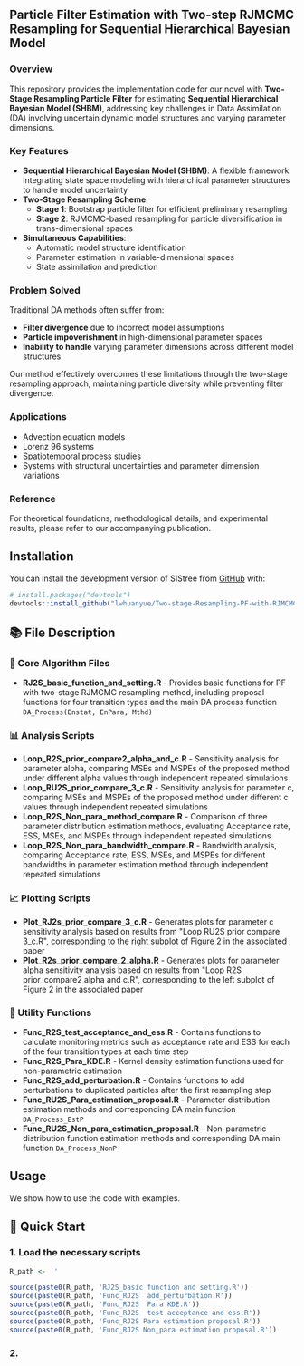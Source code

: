 ##  Particle Filter Estimation with Two-step RJMCMC Resampling for Sequential Hierarchical Bayesian Model 

### Overview
This repository provides the implementation code for our novel  with **Two-Stage Resampling Particle Filter** for estimating **Sequential Hierarchical Bayesian Model (SHBM)**, addressing key challenges in Data Assimilation (DA) involving uncertain dynamic model structures and varying parameter dimensions.

### Key Features
- **Sequential Hierarchical Bayesian Model (SHBM)**: A flexible framework integrating state space modeling with hierarchical parameter structures to handle model uncertainty
- **Two-Stage Resampling Scheme**:
  - **Stage 1**: Bootstrap particle filter for efficient preliminary resampling
  - **Stage 2**: RJMCMC-based resampling for particle diversification in trans-dimensional spaces
- **Simultaneous Capabilities**:
  - Automatic model structure identification
  - Parameter estimation in variable-dimensional spaces
  - State assimilation and prediction

### Problem Solved
Traditional DA methods often suffer from:
- **Filter divergence** due to incorrect model assumptions
- **Particle impoverishment** in high-dimensional parameter spaces
- **Inability to handle** varying parameter dimensions across different model structures

Our method effectively overcomes these limitations through the two-stage resampling approach, maintaining particle diversity while preventing filter divergence.

### Applications
- Advection equation models
- Lorenz 96 systems
- Spatiotemporal process studies
- Systems with structural uncertainties and parameter dimension variations

### Reference
For theoretical foundations, methodological details, and experimental results, please refer to our accompanying publication.

## Installation

You can install the development version of SIStree from
[GitHub](https://github.com/) with:

``` r
# install.packages("devtools")
devtools::install_github("lwhuanyue/Two-stage-Resampling-PF-with-RJMCMC")
```




## 📚 File Description

### 🎯 Core Algorithm Files
- **RJ2S_basic_function_and_setting.R** - Provides basic functions for PF with two-stage RJMCMC resampling method, including proposal functions for four transition types and the main DA process function `DA_Process(Enstat, EnPara, Mthd)`


### 📊 Analysis Scripts
- **Loop_R2S_prior_compare2_alpha_and_c.R** - Sensitivity analysis for parameter alpha, comparing MSEs and MSPEs of the proposed method under different alpha values through independent repeated simulations
- **Loop_RU2S_prior_compare_3_c.R** - Sensitivity analysis for parameter c, comparing MSEs and MSPEs of the proposed method under different c values through independent repeated simulations
- **Loop_R2S_Non_para_method_compare.R** - Comparison of three parameter distribution estimation methods, evaluating Acceptance rate, ESS, MSEs, and MSPEs through independent repeated simulations
- **Loop_R2S_Non_para_bandwidth_compare.R** - Bandwidth analysis, comparing Acceptance rate, ESS, MSEs, and MSPEs for different bandwidths in parameter estimation method through independent repeated simulations

### 📈 Plotting Scripts
- **Plot_RJ2s_prior_compare_3_c.R** - Generates plots for parameter c sensitivity analysis based on results from "Loop RU2S prior compare 3_c.R", corresponding to the right subplot of Figure 2 in the associated paper
- **Plot_R2s_prior_compare_2_alpha.R** - Generates plots for parameter alpha sensitivity analysis based on results from "Loop R2S prior_compare2 alpha and c.R", corresponding to the left subplot of Figure 2 in the associated paper

### 🔧 Utility Functions
- **Func_R2S_test_acceptance_and_ess.R** - Contains functions to calculate monitoring metrics such as acceptance rate and ESS for each of the four transition types at each time step
- **Func_R2S_Para_KDE.R** - Kernel density estimation functions used for non-parametric estimation
- **Func_R2S_add_perturbation.R** - Contains functions to add perturbations to duplicated particles after the first resampling step
- **Func_RU2S_Para_estimation_proposal.R** - Parameter distribution estimation methods and corresponding DA main function `DA_Process_EstP`
- **Func_RU2S_Non_para_estimation_proposal.R** - Non-parametric distribution function estimation methods and corresponding DA main function `DA_Process_NonP`

## Usage

We show how to use the code with examples.

## 🚀 Quick Start

### 1. Load the necessary scripts
```r
R_path <- ''

source(paste0(R_path, 'RJ2S_basic function and setting.R'))
source(paste0(R_path, 'Func_RJ2S  add_perturbation.R'))
source(paste0(R_path, 'Func_RJ2S  Para KDE.R'))
source(paste0(R_path, 'Func_RJ2S  test acceptance and ess.R'))
source(paste0(R_path, 'Func_RJ2S Para estimation proposal.R'))
source(paste0(R_path, 'Func_RJ2S Non_para estimation proposal.R'))

```

### 2. 



